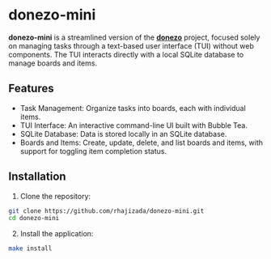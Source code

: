 # donezo-mini

**donezo-mini** is a streamlined version of the
[**donezo**](https://github.com/rhajizada/donezo.git) project, focused solely on
managing tasks through a text-based user interface (TUI) without web components.
The TUI interacts directly with a local SQLite database to manage boards and items.

## Features

- Task Management: Organize tasks into boards, each with individual items.
- TUI Interface: An interactive command-line UI built with Bubble Tea.
- SQLite Database: Data is stored locally in an SQLite database.
- Boards and Items: Create, update, delete, and list boards and items, with
  support for toggling item completion status.

## Installation

1. Clone the repository:

```bash
git clone https://github.com/rhajizada/donezo-mini.git
cd donezo-mini
```

2. Install the application:

```bash
make install
```
